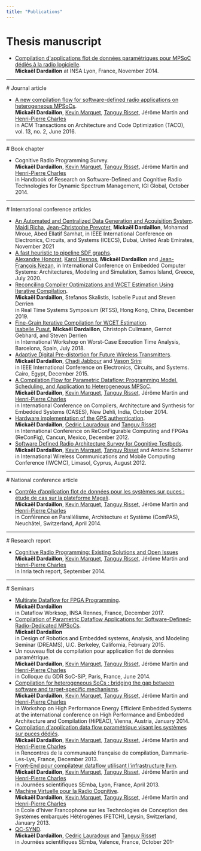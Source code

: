 ```yaml
---
title: "Publications"
---
```


# Thesis manuscript

- [Compilation d'applications flot de données paramétriques pour MPSoC dédiés à
  la radio logicielle](http://www.theses.fr/2014ISAL0102/document).<br>
  **Mickaël Dardaillon** at INSA Lyon, France, November 2014.

<hr>
# Journal article

- [A new compilation flow for software-defined radio applications on heterogeneous MPSoCs](https://hal.inria.fr/hal-01396143).<br>
  **Mickaël Dardaillon**, [Kevin Marquet], [Tanguy Risset], Jérôme Martin and
  [Henri-Pierre Charles]<br>
  in ACM Transactions on Architecture and Code Optimization (TACO), vol.
  13, no. 2, June 2016.
<hr>
# Book chapter

- Cognitive Radio Programming Survey.<br>
  **Mickaël Dardaillon**, [Kevin Marquet], [Tanguy Risset], Jérôme Martin and
  [Henri-Pierre Charles]<br>
  in Handbook of Research on Software-Defined and Cognitive Radio Technologies
  for Dynamic Spectrum Management, IGI Global, October 2014.

<hr>
# International conference articles


- [An Automated and Centralized Data Generation and Acquisition System](https://hal.archives-ouvertes.fr/hal-03600943).<br>
[Majdi Richa], [Jean-Christophe Prevotet], **Mickaël Dardaillon**, Mohamad Mroue, Abed Ellatif Samhat, in IEEE International Conference on Electronics, Circuits, and Systems (ICECS), Dubai, United Arab Emirates, November 2021
- [A fast heuristic to pipeline SDF graphs](https://hal.archives-ouvertes.fr/hal-02993338).<br>
[Alexandre Honorat], [Karol Desnos], **Mickaël Dardaillon** and [Jean-François Nezan],
in International Conference on Embedded Computer Systems: Architectures, Modeling and Simulation, Samos Island, Greece, July 2020.
- [Reconciling Compiler Optimizations and WCET Estimation Using Iterative Compilation](https://hal.archives-ouvertes.fr/hal-02286164).<br>
**Mickaël Dardaillon**, Stefanos Skalistis, Isabelle Puaut and Steven Derrien<br>
	in Real Time Systems Symposium (RTSS), Hong Kong, China, December 2019.
- [Fine-Grain Iterative Compilation for WCET Estimation](http://www.irisa.fr/alf/downloads/puaut/papers/WCET_2018.pdf).<br>
  [Isabelle Puaut], **Mickaël Dardaillon**, Christoph Cullmann, Gernot Gebhard, and Steven Derrien<br>
  in International Workshop on Worst-Case Execution Time Analysis, Barcelona, Spain, July 2018.
- [Adaptive Digital Pre-distortion for Future Wireless Transmitters](http://dx.doi.org/10.1109/ICECS.2015.7440316).<br>
   **Mickaël Dardaillon**, [Chadi Jabbour] and [Vason Srini]<br>
   in IEEE International Conference on Electronics, Circuits, and Systems. Cairo, Egypt, December 2015.
- [A Compilation Flow for Parametric Dataflow: Programming Model, Scheduling,
   and Application to Heterogeneous MPSoC](https://hal.inria.fr/hal-01048649).<br>
   **Mickaël Dardaillon**, [Kevin Marquet], [Tanguy Risset], Jérôme Martin and
   [Henri-Pierre Charles]<br>
   in International Conference on Compilers, Architecture and Synthesis for Embedded Systems (CASES), New Dehli, India, October 2014.
- [Hardware implementation of the GPS authentication](http://hal.inria.fr/hal-00737003).<br>
   **Mickaël Dardaillon**, [Cedric Lauradoux] and [Tanguy Risset]<br>
   in International Conference on ReConFigurable Computing and FPGAs
   (ReConFig), Cancun, Mexico, December 2012.
- [Software Defined Radio Architecture Survey for Cognitive
   Testbeds](http://hal.inria.fr/hal-00736995).<br>
   **Mickaël Dardaillon**, [Kevin Marquet], [Tanguy Risset] and Antoine Scherrer<br>
   in International Wireless Communications and Mobile Computing Conference
   (IWCMC), Limasol, Cyprus, August 2012.

<hr>
# National conference article

- [Contrôle d’application flot de données pour les systèmes sur puces : étude
de cas sur la plateforme Magali](http://hal.inria.fr/hal-00984310).<br>
   **Mickaël Dardaillon**, [Kevin Marquet], [Tanguy Risset], Jérôme Martin and
   [Henri-Pierre Charles]<br>
   in Conférence en Parallélisme, Architecture et Système (ComPAS), Neuchâtel,
   Switzerland, April 2014.

<hr>
# Research report

- [Cognitive Radio Programming: Existing Solutions and Open
Issues](http://hal.inria.fr/hal-00859467/)<br>
   **Mickaël Dardaillon**, [Kevin Marquet], [Tanguy Risset], Jérôme Martin and
   [Henri-Pierre Charles]<br>
   in Inria tech report, September 2014.

<hr>
# Seminars

- [Multirate Dataflow for FPGA Programming](https://hackmd.io/s/H1qxbyqkf#Micka%C3%ABl---MultiRate).<br>
  **Mickaël Dardaillon**<br>
  in Dataflow Worksop, INSA Rennes, France, December 2017.
- [Compilation of Parametric Dataflow Applications for
   Software-Defined-Radio-Dedicated MPSoCs](http://embedded.eecs.berkeley.edu/seminar/#77d07f).<br>
   **Mickaël Dardaillon**<br>
   in Design of Robotics and Embedded systems, Analysis, and Modeling Seminar (DREAMS),
   U.C. Berkeley, California, February 2015.
- Un nouveau flot de compilation pour application flot de données paramétrique.<br>
   **Mickaël Dardaillon**, [Kevin Marquet], [Tanguy Risset], Jérôme Martin and
   [Henri-Pierre Charles]<br>
   in Colloque du GDR SoC-SiP, Paris, France, June 2014.
- [Compilation for heterogeneous SoCs : bridging the gap between software and
   target-specific mechanisms](http://hal.inria.fr/hal-00936924).<br>
   **Mickaël Dardaillon**, [Kevin Marquet], [Tanguy Risset], Jérôme Martin and
   [Henri-Pierre Charles]<br>
   in Workshop on High Performance Energy Efficient Embedded Systems at the
   international conference on High Performance and Embedded Architecture and
   Compilation (HiPEAC), Vienna, Austria, January 2014.
- [Compilation d'application data flow paramétrique visant les systèmes sur puces
   dédiés](http://compilation.gforge.inria.fr/2013_12_Dammarie/programme_detaille.html).<br>
   **Mickaël Dardaillon**, [Kevin Marquet], [Tanguy Risset], Jérôme Martin and
   [Henri-Pierre Charles]<br>
   in Rencontres de la communauté française de compilation, Dammarie-Les-Lys,
   France, December 2013.
- [Front-End pour compilateur dataflow utilisant l'infrastructure llvm](http://www.projet-semba-cluster-isle-rhone-alpes.org/semba13/Planning_Semba_2013.html).<br>
   **Mickaël Dardaillon**, [Kevin Marquet], [Tanguy Risset], Jérôme Martin and
   [Henri-Pierre Charles]<br>
   in Journées scientifiques SEmba, Lyon, France, April 2013.
- [Machine Virtuelle pour la Radio Cognitive](https://sites.google.com/site/fetch2013/program).<br>
   **Mickaël Dardaillon**, [Kevin Marquet], [Tanguy Risset], Jérôme Martin and
   [Henri-Pierre Charles]<br>
   in École d'hiver Francophone sur les Technologies de Conception des Systèmes
   embarqués Hétérogènes (FETCH), Leysin, Switzerland, January 2013.
- [QC-SYND](http://www.projet-semba-cluster-isle-rhone-alpes.org/semba11/programme.html).<br>
   **Mickaël Dardaillon**, [Cedric Lauradoux] and [Tanguy Risset]<br>
   in Journées scientifiques SEmba, Valence, France, October 201-

[Kevin Marquet]: http://perso.citi-lab.fr/kmarquet/
[Tanguy Risset]: http://perso.citi.insa-lyon.fr/trisset/
[Henri-Pierre Charles]: http://henripierre.charles.free.fr/
[Cedric Lauradoux]: http://planete.inrialpes.fr/~lauradou/
[Chadi Jabbour]: http://www.researchgate.net/profile/Chadi_Jabbour/
[Vason Srini]: http://www.researchgate.net/profile/Vason_Srini2/
[Isabelle Puaut]: https://team.inria.fr/pacap/members/isabelle-puaut/
[Alexandre Honorat]: https://www.linkedin.com/in/alexandre-honorat-937a2695/
[Karol Desnos]: http://kdesnos.fr/
[Jean-François Nezan]: https://www.linkedin.com/in/jean-françois-nezan-6245295/
[Majdi Richa]: https://www.linkedin.com/in/majdi-richa-7236511/
[Jean-Christophe Prevotet]: https://www.linkedin.com/in/jean-christophe-pr%C3%A9votet-102b01a6/
